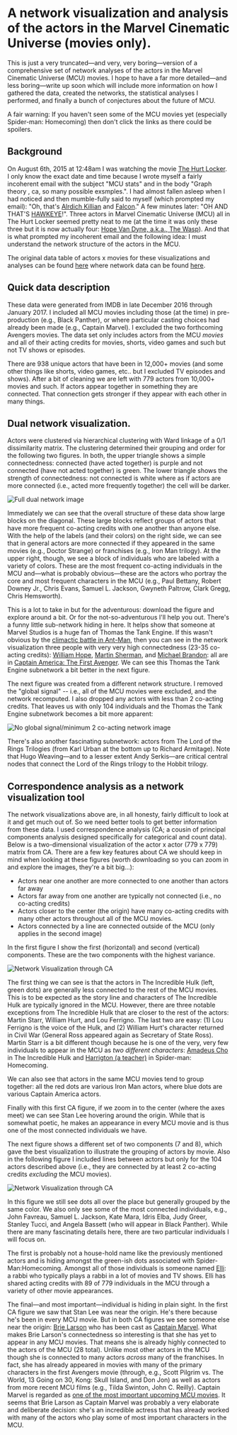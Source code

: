 # A network visualization and analysis of the actors in the Marvel Cinematic Universe (movies only). 

This is just a very truncated—and very, very boring—version of a comprehensive set of network analyses of the actors in the Marvel Cinematic Universe (MCU) movies. I hope to have a far more detailed—and less boring—write up soon which will include more information on how I gathered the data, created the networks, the statistical analyses I performed, and finally a bunch of conjectures about the future of MCU.

A fair warning: If you haven't seen some of the MCU movies yet (especially Spider-man: Homecoming) then don't click the links as there could be spoilers. 

## Background

On August 6th, 2015 at 12:48am I was watching the movie [The Hurt Locker](http://www.imdb.com/title/tt0887912/). I only know the exact date and time because I wrote myself a fairly incoherent email with the subject "MCU stats" and in the body "Graph theory , ca, so many possible exsmples.". I had almost fallen asleep when I had noticed and then mumble-fully said to myself (which prompted my email): "Oh, that's [Alrdich Killian](http://marvelcinematicuniverse.wikia.com/wiki/Aldrich_Killian) and [Falcon](http://marvelcinematicuniverse.wikia.com/wiki/Falcon)." A few minutes later: "OH AND THAT'S [HAWKEYE](http://marvelcinematicuniverse.wikia.com/wiki/Hawkeye)!". Three actors in Marvel Cinematic Universe (MCU) all in The Hurt Locker seemed pretty neat to me (at the time it was only these three but it is now actually four: [Hope Van Dyne, a.k.a., The Wasp](http://marvelcinematicuniverse.wikia.com/wiki/Hope_van_Dyne)). And that is what prompted my incoherent email and the following idea: I must understand the network structure of the actors in the MCU.


The original data table of actors x movies for these visualizations and analyses can be found [here](./Data/MovieMat/movie.mat.rda) where network data can be found [here](./Data/ForAnalyses/).


## Quick data description

These data were generated from IMDB in late December 2016 through January 2017. I included all MCU movies including those (at the time) in pre-production (e.g., Black Panther), or where particular casting choices had already been made (e.g., Captain Marvel). I excluded the two forthcoming Avengers movies. The data set only includes actors from the MCU *movies* and all of their acting credits for movies, shorts, video games and such but not TV shows or episodes. 

There are 938 unique actors that have been in 12,000+ movies (and some other things like shorts, video games, etc.. but I excluded TV episodes and shows). After a bit of cleaning we are left with 779 actors from 10,000+ movies and such. If actors appear together in something they are connected. That connection gets stronger if they appear with each other in many things. 

## Dual network visualization. 

Actors were clustered via hierarchical clustering with Ward linkage of a 0/1 dissimilarity matrix. The clustering determined their grouping and order for the following two figures. In both, the upper triangle shows a simple connectedness: connected (have acted together) is purple and not connected (have not acted together) is green. The lower triangle shows the strength of connectedness: not connected is white where as if actors are more connected (i.e., acted more frequently together) the cell will be darker. 

![Full dual network image](./Pictures/DualNetworkVis/1a_DualNet.png)

Immediately we can see that the overall structure of these data show large blocks on the diagonal. These large blocks reflect groups of actors that have more frequent co-acting credits with one another than anyone else. With the help of the labels (and their colors) on the right side, we can see that in general actors are more connected if they appeared in the same movies (e.g., Doctor Strange) or franchises (e.g., Iron Man trilogy). At the upper right, though, we see a block of individuals who are labeled with a variety of colors. These are the most frequent co-acting individuals in the MCU and—what is probably obvious—these are the actors who portray the core and most frequent characters in the MCU (e.g., Paul Bettany, Robert Downey Jr., Chris Evans, Samuel L. Jackson, Gwyneth Paltrow, Clark Gregg, Chris Hemsworth).

This is a lot to take in but for the adventurous: download the figure and explore around a bit. Or for the not-so-adventurous I'll help you out. There's a funny little sub-network hiding in here. It helps show that someone at Marvel Studios is a huge fan of Thomas the Tank Engine. If this wasn't obvious by the [climactic battle in Ant-Man](https://www.youtube.com/watch?v=muYbXyYxd5E), then you can see in the network visualization three people with very very high connectedness (23-35 co-acting credits): [William Hope](http://www.imdb.com/name/nm0394054/), [Martin Sherman](http://www.imdb.com/name/nm1453396/), and [Michael Brandon](http://www.imdb.com/name/nm0104787/): all are in [Captain America: The First Avenger](http://www.imdb.com/title/tt0458339/fullcredits). We can see this Thomas the Tank Engine subnetwork a bit better in the next figure. 

The next figure was created from a different network structure. I removed the "global signal" -- i.e., all of the MCU movies were excluded, and the network recomputed. I also dropped any actors with less than 2 co-acting credits. That leaves us with only 104 individuals and the Thomas the Tank Engine subnetwork becomes a bit more apparent:

![No global signal/minimum 2 co-acting network image](./Pictures/DualNetworkVis/3b_DualNet_NoGS_Min2_reorder.png)

There's also another fascinating subnetwork: actors from The Lord of the Rings Trilogies (from Karl Urban at the bottom up to Richard Armitage). Note that Hugo Weaving—and to a lesser extent Andy Serkis—are critical central nodes that connect the Lord of the Rings trilogy to the Hobbit trilogy.


## Correspondence analysis as a network visualization tool

The network visualizations above are, in all honesty, fairly difficult to look at it and get much out of. So we need better tools to get better information from these data. I used correspondence analysis (CA; a cousin of principal components analysis designed specifically for categorical and count data). Below is a two-dimensional visualization of the actor x actor (779 x 779) matrix from CA. There are a few key features about CA we should keep in mind when looking at these figures (worth downloading so you can zoom in and explore the images, they're a bit big...):

* Actors near one another are more connected to one another than actors far away
* Actors far away from one another are typically not connected (i.e., no co-acting credits)
* Actors closer to the center (the origin) have many co-acting credits with many other actors throughout all of the MCU movies.
* Actors connected by a line are connected outside of the MCU (only applies in the second image)


In the first figure I show the first (horizontal) and second (vertical) components. These are the two components with the highest variance. 

![Network Visualization through CA](./Pictures/CA/2a_CA_12__NetworkConfig.png)


The first thing we can see is that the actors in The Incredible Hulk (left, green dots) are generally less connected to the rest of the MCU movies. This is to be expected as the story line and characters of The Incredible Hulk are typically ignored in the MCU. However, there are three notable exceptions from The Incredible Hulk that are closer to the rest of the actors: Martin Starr, William Hurt, and Lou Ferrigno. The last two are easy: (1) Lou Ferrigno is the voice of the Hulk, and (2) William Hurt's character returned in Civil War (General Ross appeared again as Secretary of State Ross). Martin Starr is a bit different though because he is one of the very, very few individuals to appear in the MCU as *two different characters*: [Amadeus Cho](http://marvelcinematicuniverse.wikia.com/wiki/Amadeus_Cho) in The Incredible Hulk and [Harrigton (a teacher)](http://marvelcinematicuniverse.wikia.com/wiki/Harrington) in Spider-man: Homecoming.

We can also see that actors in the same MCU movies tend to group together: all the red dots are various Iron Man actors, where blue dots are various Captain America actors. 

Finally with this first CA figure, if we zoom in to the center (where the axes meet) we can see Stan Lee hovering around the origin. While that is somewhat poetic, he makes an appearance in every MCU movie and is thus one of the most connected individuals we have. 


The next figure shows a different set of two components (7 and 8), which gave the best visualization to illustrate the grouping of actors by movie. Also in the following figure I included lines between actors but only for the 104 actors described above (i.e., they are connected by at least 2 co-acting credits *excluding* the MCU movies).

![Network Visualization through CA](./Pictures/CA/3b_CA_78__NoGS_Min2_Network.png)

In this figure we still see dots all over the place but generally grouped by the same color. We also only see some of the most connected individuals, e.g., John Favreau, Samuel L. Jackson, Kate Mara, Idris Elba, Judy Greer, Stanley Tucci, and Angela Bassett (who will appear in Black Panther). While there are many fascinating details here, there are two particular individuals I will focus on.

The first is probably not a house-hold name like the previously mentioned actors and is hiding amongst the green-ish dots associated with Spider-Man:Homecoming. Amongst all of those individuals is someone named [Elli](http://www.imdb.com/name/nm1380939/): a rabbi who typically plays a rabbi in a lot of movies and TV shows. Elli has shared acting credits with 89 of 779 individuals in the MCU through a variety of other movie appearances. 


The final—and most important—individual is hiding in plain sight. In the first CA figure we saw that Stan Lee was near the origin. He's there because he's been in every MCU movie. But in both CA figures we see someone else near the origin: [Brie Larson](http://www.imdb.com/name/nm0488953/) who has been cast as [Captain Marvel](http://www.imdb.com/title/tt4154664/). What makes Brie Larson's connectedness so interesting is that she has yet to appear in any MCU movies. That means she is already highly connected to the actors of the MCU (28 total). Unlike most other actors in the MCU though she is connected to many actors *across* many of the franchises. In fact, she has already appeared in movies with many of the primary characters in the first Avengers movie (through, e.g., Scott Pilgrim vs. The World, 13 Going on 30, Kong: Skull Island, and Don Jon) as well as actors from more recent MCU films (e.g., Tilda Swinton, John C. Reilly). Captain Marvel is regarded as [one of the most important upcoming MCU movies](http://nerdist.com/captain-marvel-is-the-mcus-most-powerful-hero-according-to-kevin-feige/). It seems that Brie Larson as Captain Marvel was probably a very elaborate and deliberate decision: she's an incredible actress that has already worked with many of the actors who play some of most important characters in the MCU. 




